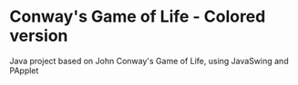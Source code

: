 # Conway's Game of Life - Colored version
Java project based on John Conway's Game of Life, using JavaSwing and PApplet
